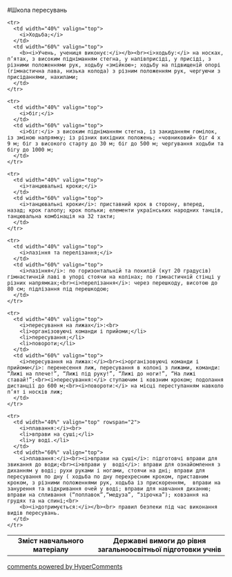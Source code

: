 <div id="hypercomments_widget" class="js-hypercomments-widget invisible"></div>

#Школа пересувань

<table>
  <body>
    <tr>
      <td width="40%" align="center">
        <b>Зміст навчального матеріалу</b>
      </td>
      <td width="60%" align="center" valign="top">
        <b>Державні вимоги до рівня загальноосвітньої підготовки учнів</b>
      </td>
    </tr>

    <tr>
      <td width="40%" valign="top">
        <i>Ходьба;</i>
      </td>
      <td width="60%" valign="top">
        <b><i>Учень, учениця виконує:</i></b><br><i>ходьбу:</i> на носках, п’ятах, з високим підніманням стегна, у напівприсіді, у присіді, з різними положеннями рук, ходьбу «змійкою»; ходьбу на підвищеній опорі (гімнастична лава, низька колода) з різним положенням рук, чергуючи з присіданнями, нахилами;
      </td>
    </tr>

    <tr>
      <td width="40%" valign="top">
        <i>біг;</i>
      </td>
      <td width="60%" valign="top">
        <i>біг:</i> з високим підніманням стегна, із закиданням гомілок, із зміною напрямку; із різних вихідних положень; «човниковий» біг 4 х 9 м; біг з високого старту до 30 м; біг до 500 м; чергування ходьби та бігу до 1000 м; 
      </td>
    </tr>

    <tr>
      <td width="40%" valign="top">
        <i>танцювальні кроки;</i>
      </td>
      <td width="60%" valign="top">
        <i>танцювальні кроки</i>: приставний крок в сторону, вперед, назад; крок галопу; крок польки; елементи українських народних танців, танцювальна комбінація на 32 такти;
      </td>
    </tr>

    <tr>
      <td width="40%" valign="top">
        <i>лазіння та перелізання;</i>
      </td>
      <td width="60%" valign="top">
        <i>лазіння</i>: по горизонтальній та похилій (кут 20 градусів)  гімнастичній лаві в упорі стоячи на колінах; по гімнастичній стінці у різних напрямках;<br><i>перелізання</i>: через перешкоду, висотою до 80 см; підлізання під перешкодою; 
      </td>
    </tr>

    <tr>
      <td width="40%" valign="top">
        <i>пересування на лижах</i>:<br>
        <li>організовуючі команди і прийоми;</li>
        <li>пересування;</li>
        <li>повороти;</li>
      </td>
      <td width="60%" valign="top">
        <i>пересування на лижах:</i><br><i>організовуючі команди і прийоми</i>: перенесення лиж, пересування в колоні з лижами, команди: “Лижі на плече!”, “Лижі під руку!”, “Лижі до ноги!”, “На лижі ставай!”;<br><i>пересування:</i> ступаючим і ковзним кроком; подолання дистанції до 600 м;<br><i>повороти:</i> на місці переступанням навколо п’ят і носків лиж;
      </td>
    </tr>

    <tr>
      <td width="40%" valign="top" rowspan="2">
        <i>плавання:</i><br>
        <li>вправи на суші;</li>
        <li>у воді.</li>
      </td>
      <td width="60%" valign="top">
        <i>плавання:</i><br><i>вправи на суші</i>: підготовчі вправи для звикання до води;<br><i>вправи у  воді</i>: вправи для ознайомлення з диханням у воді; рухи руками і ногами, стоячи на дні; вправи для пересування по дну ( ходьба по дну перехресним кроком, приставним кроком, з різними положеннями рук, ходьба із прискоренням,  вправи на занурення та відкривання очей у воді; вправи для навчання диханню; вправи на спливання (“поплавок”,“медуза”, “зірочка”); ковзання на грудях та на спині;<br>
        <b><i>дотримується:</i></b><br> правил безпеки під час виконання видів пересувань.
      </td>
    </tr>
  </body>
</table>

<div class="js-hypercomments-container">
    <a href="http://hypercomments.com" class="hc-link" title="comments widget">comments powered by HyperComments</a>
</div>